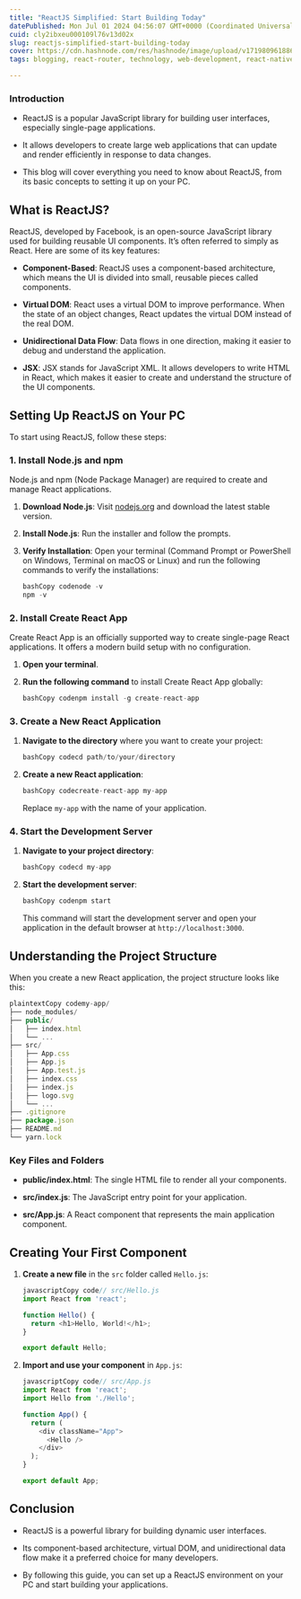 ```yaml
---
title: "ReactJS Simplified: Start Building Today"
datePublished: Mon Jul 01 2024 04:56:07 GMT+0000 (Coordinated Universal Time)
cuid: cly2ibxeu000109l76v13d02x
slug: reactjs-simplified-start-building-today
cover: https://cdn.hashnode.com/res/hashnode/image/upload/v1719809618866/a4940604-fce7-4fa8-a4c2-ff9849ebf529.png
tags: blogging, react-router, technology, web-development, react-native, react, full-stack, reactjs, hashnode, frontend-development, react-redux, full-stack-development, technical-writing-1, hashnodebootcamp, reacthooks

---
```


### Introduction

* ReactJS is a popular JavaScript library for building user interfaces, especially single-page applications.
    
* It allows developers to create large web applications that can update and render efficiently in response to data changes.
    
* This blog will cover everything you need to know about ReactJS, from its basic concepts to setting it up on your PC.
    

## What is ReactJS?

ReactJS, developed by Facebook, is an open-source JavaScript library used for building reusable UI components. It’s often referred to simply as React. Here are some of its key features:

* **Component-Based**: ReactJS uses a component-based architecture, which means the UI is divided into small, reusable pieces called components.
    
* **Virtual DOM**: React uses a virtual DOM to improve performance. When the state of an object changes, React updates the virtual DOM instead of the real DOM.
    
* **Unidirectional Data Flow**: Data flows in one direction, making it easier to debug and understand the application.
    
* **JSX**: JSX stands for JavaScript XML. It allows developers to write HTML in React, which makes it easier to create and understand the structure of the UI components.
    

## Setting Up ReactJS on Your PC

To start using ReactJS, follow these steps:

### 1\. Install Node.js and npm

Node.js and npm (Node Package Manager) are required to create and manage React applications.

1. **Download Node.js**: Visit [nodejs.org](https://nodejs.org/) and download the latest stable version.
    
2. **Install Node.js**: Run the installer and follow the prompts.
    
3. **Verify Installation**: Open your terminal (Command Prompt or PowerShell on Windows, Terminal on macOS or Linux) and run the following commands to verify the installations:
    
    ```javascript
    bashCopy codenode -v
    npm -v
    ```
    

### 2\. Install Create React App

Create React App is an officially supported way to create single-page React applications. It offers a modern build setup with no configuration.

1. **Open your terminal**.
    
2. **Run the following command** to install Create React App globally:
    
    ```javascript
    bashCopy codenpm install -g create-react-app
    ```
    

### 3\. Create a New React Application

1. **Navigate to the directory** where you want to create your project:
    
    ```javascript
    bashCopy codecd path/to/your/directory
    ```
    
2. **Create a new React application**:
    
    ```javascript
    bashCopy codecreate-react-app my-app
    ```
    
    Replace `my-app` with the name of your application.
    

### 4\. Start the Development Server

1. **Navigate to your project directory**:
    
    ```javascript
    bashCopy codecd my-app
    ```
    
2. **Start the development server**:
    
    ```javascript
    bashCopy codenpm start
    ```
    
    This command will start the development server and open your application in the default browser at `http://localhost:3000`.
    

## Understanding the Project Structure

When you create a new React application, the project structure looks like this:

```javascript
plaintextCopy codemy-app/
├── node_modules/
├── public/
│   ├── index.html
│   └── ...
├── src/
│   ├── App.css
│   ├── App.js
│   ├── App.test.js
│   ├── index.css
│   ├── index.js
│   ├── logo.svg
│   └── ...
├── .gitignore
├── package.json
├── README.md
└── yarn.lock
```

### Key Files and Folders

* **public/index.html**: The single HTML file to render all your components.
    
* **src/index.js**: The JavaScript entry point for your application.
    
* **src/App.js**: A React component that represents the main application component.
    

## Creating Your First Component

1. **Create a new file** in the `src` folder called `Hello.js`:
    
    ```javascript
    javascriptCopy code// src/Hello.js
    import React from 'react';
    
    function Hello() {
      return <h1>Hello, World!</h1>;
    }
    
    export default Hello;
    ```
    
2. **Import and use your component** in `App.js`:
    
    ```javascript
    javascriptCopy code// src/App.js
    import React from 'react';
    import Hello from './Hello';
    
    function App() {
      return (
        <div className="App">
          <Hello />
        </div>
      );
    }
    
    export default App;
    ```
    

## Conclusion

* ReactJS is a powerful library for building dynamic user interfaces.
    
* Its component-based architecture, virtual DOM, and unidirectional data flow make it a preferred choice for many developers.
    
* By following this guide, you can set up a ReactJS environment on your PC and start building your applications.